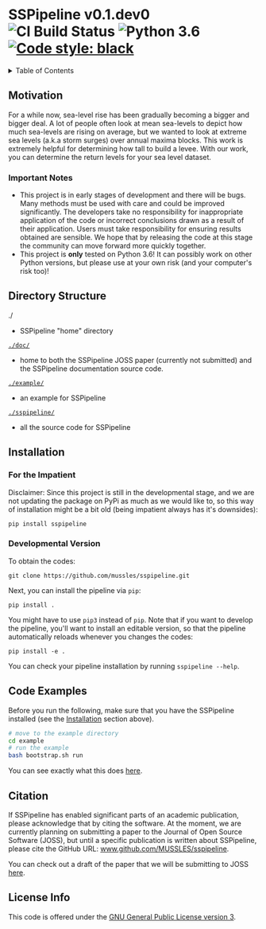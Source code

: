 <!-- markdownlint-disable MD033 -->
<!-- markdownlint-disable MD022 -->

# SSPipeline v0.1.dev0 ![CI Build Status](https://img.shields.io/travis/MUSSLES/sspipeline/master.svg?style=flat-square&label=CI) ![Python 3.6](https://img.shields.io/badge/Python-3.6-blue.svg?style=flat-square) [![Code style: black](https://img.shields.io/badge/Code%20Style-black-000000.svg?style=flat-square)](https://github.com/ambv/black)

<details><summary>Table of Contents</summary>

- [Motivation](#motivation)
  - [Important Notes](#important-notes)
- [Directory Structure](#directory-structure)
- [Installation](#installation)
  - [For the Impatient](#for-the-impatient)
  - [Developmental Version](#developmental-version)
- [Code Examples](#code-examples)
- [Citation](#citation)
- [License Info](#license-info)

</details>

## Motivation

For a while now, sea-level rise has been gradually becoming a bigger and bigger deal. A lot of people often look at mean sea-levels to depict how much sea-levels are rising on average, but we wanted to look at extreme sea levels (a.k.a storm surges) over annual maxima blocks. This work is extremely helpful for determining how tall to build a levee. With our work, you can determine the return levels for your sea level dataset.

### Important Notes

- This project is in early stages of development and there will be bugs. Many methods must be used with care and could be improved significantly. The developers take no responsibility for inappropriate application of the code or incorrect conclusions drawn as a result of their application. Users must take responsibility for ensuring results obtained are sensible. We hope that by releasing the code at this stage the community can move forward more quickly together.
- This project is **only** tested on Python 3.6! It can possibly work on other Python versions, but please use at your own risk (and your computer's risk too)!

## Directory Structure

./

- SSPipeline "home" directory

[`./doc/`](doc)

- home to both the SSPipeline JOSS paper (currently not submitted) and the SSPipeline documentation source code.

[`./example/`](example#readme)

- an example for SSPipeline

[`./sspipeline/`](sspipeline#readme)

- all the source code for SSPipeline

## Installation

### For the Impatient

Disclaimer: Since this project is still in the developmental stage, and we are not updating the package on PyPi as much as we would like to, so this way of installation might be a bit old (being impatient always has it's downsides):

    pip install sspipeline

### Developmental Version

To obtain the codes:

    git clone https://github.com/mussles/sspipeline.git

Next, you can install the pipeline via `pip`:

    pip install .

You might have to use `pip3` instead of `pip`. Note that if you want to develop the pipeline, you'll want to install an editable version, so that the pipeline automatically reloads whenever you changes the codes:

    pip install -e .

You can check your pipeline installation by running `sspipeline --help`.

## Code Examples

Before you run the following, make sure that you have the SSPipeline installed (see the [Installation](#installation) section above).

```sh
# move to the example directory
cd example
# run the example
bash bootstrap.sh run
```

You can see exactly what this does [here](example#readme).

## Citation

If SSPipeline has enabled significant parts of an academic publication, please acknowledge that by citing the software. At the moment, we are currently planning on submitting a paper to the Journal of Open Source Software (JOSS), but until a specific publication is written about SSPipeline, please cite the GitHub URL: www.github.com/MUSSLES/sspipeline.

You can check out a draft of the paper that we will be submitting to JOSS [here](doc/joss_paper/paper.pdf).

## License Info

This code is offered under the [GNU General Public License version 3](LICENSE).
